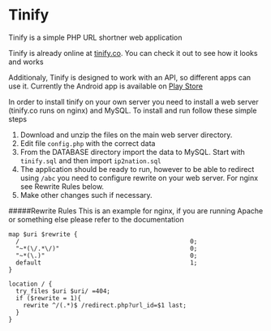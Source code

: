 # Tinify
Tinify is a simple PHP URL shortner web application

Tinify is already online at [tinify.co](https://tinify.co). You can check it out to see how it looks and works

Additionaly, Tinify is designed to work with an API, so different apps can use it. Currently the Android app is available on [Play Store](https://play.google.com/store/apps/details?id=co.tinify.app)

In order to install tinify on your own server you need to install a web server (tinify.co runs on nginx) and MySQL.
To install and run follow these simple steps

1. Download and unzip the files on the main web server directory.
2. Edit file `config.php` with the correct data
3. From the DATABASE directory import the data to MySQL. Start with `tinify.sql` and then import `ip2nation.sql`
4. The application should be ready to run, however to be able to redirect using `/abc` you need to configure rewrite on your web server. For nginx see Rewrite Rules below.
5. Make other changes such if necessary.

#####Rewrite Rules
This is an example for nginx, if you are running Apache or something else please refer to the documentation 
```
map $uri $rewrite {
  /                                               0;
  "~*(\/.*\/)"                                    0;
  "~*(\.)"                                        0;
  default                                         1;
}

location / {
  try_files $uri $uri/ =404;
  if ($rewrite = 1){
    rewrite ^/(.*)$ /redirect.php?url_id=$1 last;
  }
}
```
